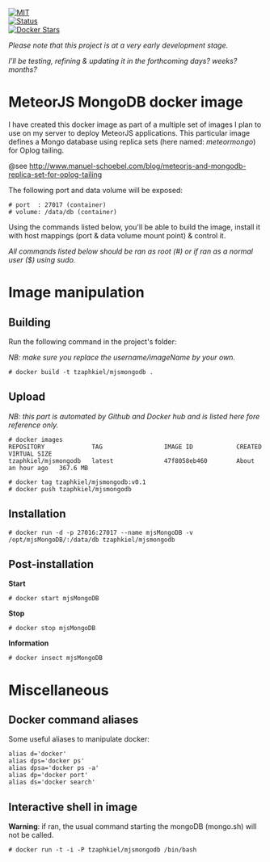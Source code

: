 
[![MIT](https://img.shields.io/github/license/mashape/apistatus.svg?style=plastic)](http://opensource.org/licenses/MIT)   
[![Status](https://img.shields.io/badge/maturity-under_dev-red.svg?style=plastic)]()   
[![Docker Stars](https://img.shields.io/docker/stars/tzaphkiel/mjsmongodb.svg?style=plastic)](https://hub.docker.com/u/tzaphkiel/mjsmongodb/)

*Please note that this project is at a very early development stage.*

*I'll be testing, refining & updating it in the forthcoming days? weeks? months?*

# MeteorJS MongoDB docker image
I have created this docker image as part of a multiple set of images I plan to use on my server to deploy MeteorJS applications.
This particular image defines a Mongo database using replica sets (here named: *meteormongo*) for Oplog tailing.

@see http://www.manuel-schoebel.com/blog/meteorjs-and-mongodb-replica-set-for-oplog-tailing

The following port and data volume will be exposed:

    # port  : 27017 (container)
    # volume: /data/db (container) 

Using the commands listed below, you'll be able to build the image, install it with host mappings (port & data volume mount point) & control it.

*All commands listed below should be ran as root (#) or if ran as a normal user ($) using sudo.*

# Image manipulation
## Building
Run the following command in the project's folder:

*NB: make sure you replace the username/imageName by your own.*

    # docker build -t tzaphkiel/mjsmongodb .

## Upload
*NB: this part is automated by Github and Docker hub and is listed here fore reference only.*

    # docker images
    REPOSITORY             TAG                 IMAGE ID            CREATED             VIRTUAL SIZE
    tzaphkiel/mjsmongodb   latest              47f8058eb460        About an hour ago   367.6 MB
    
    # docker tag tzaphkiel/mjsmongodb:v0.1 
    # docker push tzaphkiel/mjsmongodb

## Installation

    # docker run -d -p 27016:27017 --name mjsMongoDB -v /opt/mjsMongoDB/:/data/db tzaphkiel/mjsmongodb

## Post-installation
**Start**

    # docker start mjsMongoDB

**Stop**

    # docker stop mjsMongoDB

**Information**

    # docker insect mjsMongoDB

# Miscellaneous

## Docker command aliases
Some useful aliases to manipulate docker:

    alias d='docker'
    alias dps='docker ps'
    alias dpsa='docker ps -a'
    alias dp='docker port'
    alias ds='docker search'

## Interactive shell in image
__Warning__: if ran, the usual command starting the mongoDB (mongo.sh) will not be called.

    # docker run -t -i -P tzaphkiel/mjsmongodb /bin/bash
